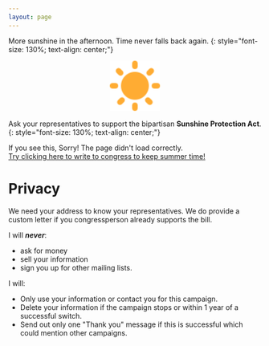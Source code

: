 ```yaml
---
layout: page
---
```


<head>
    <link rel="icon" type="image/svg+xml" href="/favicon.svg">
</head>


More sunshine in the afternoon. Time never falls back again.
{: style="font-size: 130%; text-align: center;"}

<center><img src="/favicon.svg" alt="sun" width="100" center/></center>

Ask your representatives to support the bipartisan **Sunshine Protection Act**.
{: style="font-size: 130%; text-align: center;"}

<link href='style-embed-whitelabel-v3.css' rel='stylesheet' type='text/css' /><script src='https://actionnetwork.org/widgets/v3/letter/support-for-the-sunshine-protection-act?format=js&source=widget&style=full'></script>
<link rel="stylesheet" type="text/css" href="../style.css">

<div id='can-letter-area-support-for-the-sunshine-protection-act'>If you see this, Sorry! The page didn't load correctly. <br/><a href="https://actionnetwork.org/letters/support-for-the-sunshine-protection-act">Try clicking here to write to congress to keep summer time!</a></div>

# Privacy
We need your address to know your representatives. We do provide a custom letter if you congressperson already supports the bill.

I will ***never***:
 * ask for money
 * sell your information 
 * sign you up for other mailing lists. 

I will:
 * Only use your information or contact you for this campaign.
 * Delete your information if the campaign stops or within 1 year of a successful switch.
 * Send out only one "Thank you" message if this is successful which could mention other campaigns.